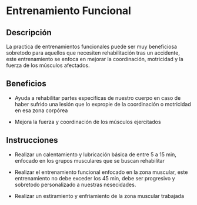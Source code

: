# **Entrenamiento Funcional**



## Descripción

La practica de entrenamientos funcionales puede ser muy beneficiosa sobretodo para aquellos que necesiten rehabilitación tras un accidente, este entrenamiento se enfoca en mejorar la coordinación, motricidad y la fuerza de los músculos afectados.

## Beneficios 

- Ayuda a rehabilitar partes especificas de nuestro cuerpo en caso de haber sufrido una lesión que lo expropie de la coordinación o motricidad en esa zona corpórea

- Mejora la fuerza y coordinación de los músculos ejercitados 


## Instrucciones

- Realizar un calentamiento y lubricación básica de entre 5 a 15 min, enfocado en los grupos musculares que se buscan rehabilitar 

- Realizar el entrenamiento funcional enfocado en la zona muscular, este entrenamiento no debe exceder los 45 min, debe ser progresivo y sobretodo personalizado a nuestras nesecidades.

- Realizar un estiramiento y enfriamiento de la zona muscular trabajada

  